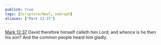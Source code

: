 ```yaml
---
publish: true
tags: [Scripture/NewT, noGraph]
aliases: ["Mark 12:37"]
---
```

[Mark 12:37](https://churchofjesuschrist.org/study/scriptures/nt/mark/12?lang=eng&id=p37#p37) David therefore himself calleth him Lord; and whence is he then his son? And the common people heard him gladly.
